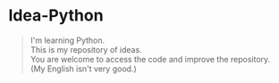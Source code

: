 # Idea-Python
> I'm learning Python.<br>
> This is my repository of ideas.<br>
> You are welcome to access the code and improve the repository.<br>
> (My English isn't very good.)<br>